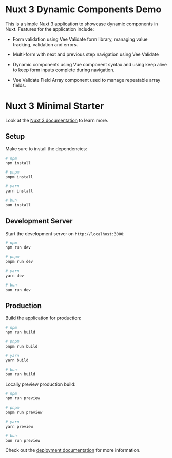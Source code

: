# Nuxt 3 Dynamic Components Demo

This is a simple Nuxt 3 application to showcase dynamic components in Nuxt. 
Features for the application include: 

* Form validation using Vee Validate form library, managing value tracking, validation and errors.

* Multi-form with next and previous step navigation using Vee Validate
* Dynamic components using  Vue component syntax and using keep alive to keep form inputs complete during navigation.
* Vee Validate Field Array component used to manage repeatable array fields. 











# Nuxt 3 Minimal Starter

Look at the [Nuxt 3 documentation](https://nuxt.com/docs/getting-started/introduction) to learn more.

## Setup

Make sure to install the dependencies:

```bash
# npm
npm install

# pnpm
pnpm install

# yarn
yarn install

# bun
bun install
```

## Development Server

Start the development server on `http://localhost:3000`:

```bash
# npm
npm run dev

# pnpm
pnpm run dev

# yarn
yarn dev

# bun
bun run dev
```

## Production

Build the application for production:

```bash
# npm
npm run build

# pnpm
pnpm run build

# yarn
yarn build

# bun
bun run build
```

Locally preview production build:

```bash
# npm
npm run preview

# pnpm
pnpm run preview

# yarn
yarn preview

# bun
bun run preview
```

Check out the [deployment documentation](https://nuxt.com/docs/getting-started/deployment) for more information.
